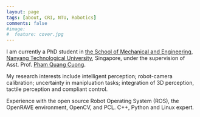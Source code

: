 ```yaml
---
layout: page
tags: [about, CRI, NTU, Robotics]
comments: false
#image:
#  feature: cover.jpg
---
```


I am currently a PhD student in [the School of Mechanical and
Engineering](http://www.mae.ntu.edu.sg/Pages/Home.aspx), [Nanyang
Technological University](http://www.ntu.edu.sg/Pages/home.aspx),
Singapore, under the supervision of Asst. Prof. [Pham Quang Cuong](http://www.ntu.edu.sg/home/cuong/).

My research interests include intelligent perception; robot-camera
calibration; uncertainty in manipluation tasks; integration of 3D
perception, tactile perception and compliant control.

Experience with the open source Robot Operating System (ROS), the
OpenRAVE environment, OpenCV, and PCL. C++, Python and Linux expert.
